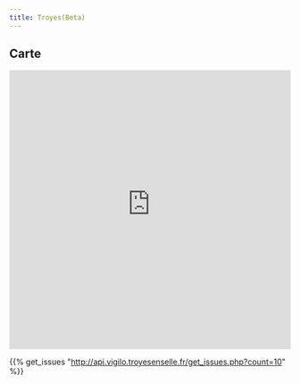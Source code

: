 ```yaml
---
title: Troyes(Beta)
---
```



## Carte

<iframe width="100%" height="500px" frameborder="0" allowfullscreen src="http://cartographie.troyesenselle.fr/vigilo/#48.29556,4.07241,15z"></iframe>

{{% get_issues "http://api.vigilo.troyesenselle.fr/get_issues.php?count=10" %}}
